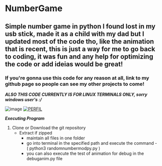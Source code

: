 # NumberGame

## Simple number game in python I found lost in my usb stick, made it as a child with my dad but I updated most of the code tho, like the animation that is recent, this is just a way for me to go back to coding, it was fun and any help for optimizing the code or add ideias would be great!

### **If you're gonna use this code for any reason at all, link to my github page so people can see my other projects to come!**





***ALSO THIS CODE CURRENTLY IS FOR LINUX TERMINALS ONLY, sorry windows user's :/***



![image](https://avatars.githubusercontent.com/u/62957566?v=4)
[![PERFIL](https://img.shields.io/badge/perfil%20-%23323330.svg?&style=for-the-badge&logo=perfil&logoColor=black&color=FF0080)](https://github.com/iuricode/README-template/tree/main/README-profile)




***Executing Program***

1. Clone or Download the git repository
   - Extract if zipped 
     - maintain all files in one folder
     - go into terminal in the specified path and execute the command - ( python3 randomnumbermodpy.py )
     - you can also execute the test of animation for debug in the debuganim.py file
